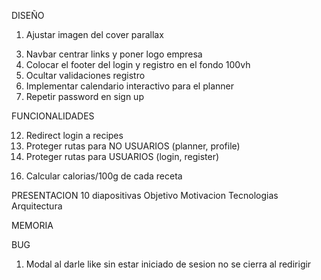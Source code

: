 DISEÑO
1.  Ajustar imagen del cover parallax
<!-- 2.  Formatear los modales de las recetas -->
3.  Navbar centrar links y poner logo empresa
4.  Colocar el footer del login y registro en el fondo 100vh
5.  Ocultar validaciones registro
11. Implementar calendario interactivo para el planner
12. Repetir password en sign up


FUNCIONALIDADES
<!-- 6.  Implementar busqueda recetas por cuisine type (american,asian,brithis...) -->
<!-- 7.  Implementar añadir receta en planner -->
<!-- 8.  Implementar likes de recetas -->
<!-- 10. Mostrar likes en el profile -->
12. Redirect login a recipes
13. Proteger rutas para NO USUARIOS (planner, profile)
14. Proteger rutas para USUARIOS (login, register)
<!-- 15. Implementar modal receta en el profile y en el modal de busqueda dentro del planner -->
16. Calcular calorias/100g de cada receta

PRESENTACION 10 diapositivas
Objetivo
Motivacion
Tecnologias
Arquitectura

MEMORIA


BUG
1. Modal al darle like sin estar iniciado de sesion no se cierra al redirigir